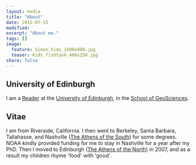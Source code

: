 ```yaml
---
layout: media
title: "About"
date: 2015-07-15
modified:
excerpt: "About me."
tags: []
image:
  feature: Simon_kids_1600x800.jpg
  teaser: Kids_fishtank_400x250.jpg
share: false
---
```


<div class="tiles">

<div class="tile">
  <h2 class="post-title">University of Edinburgh</h2>
  <p class="post-excerpt">I am a <a href="http://www.rif.org/">Reader</a> at the <a href="http://www.ed.ac.uk/home">University of Edinburgh</a>,
  in the <a href="http://www.ed.ac.uk/schools-departments/geosciences/">School of GeoSciences</a>.</p>
</div><!-- /.tile -->

<div class="tile">
  <h2 class="post-title">Vitae</h2>
  <p class="post-excerpt">I am from Riverside, California. I then went to Berkeley, Santa Barbara, Tallahasse, and Nashville (<a href="http://nashville.about.com/od/historyandsites/a/NashHistXline2.htm">The Athens of the South</a>) for some degrees. NOAA kindly provided funding for me to stay in Nashville for a year after my PhD. Then I moved to Edinburgh (<a href="http://www.ewht.org.uk/learning/Athens/why-athens-of-the-north">The Athens of the North</a>) in 2007, and as a result my children rhyme 'food' with 'good'. 
 </div><!-- /.tile -->

</div><!-- /.tiles -->